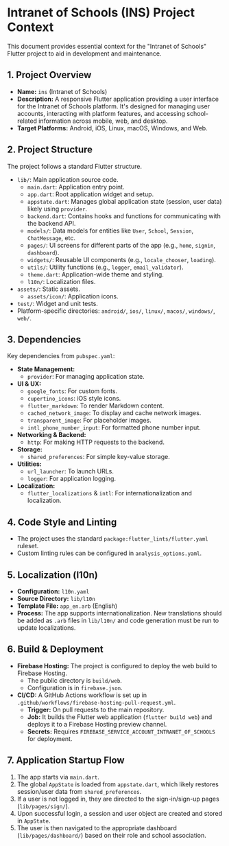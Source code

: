 # Intranet of Schools (INS) Project Context

This document provides essential context for the "Intranet of Schools" Flutter project to aid in development and maintenance.

## 1. Project Overview

- **Name:** `ins` (Intranet of Schools)
- **Description:** A responsive Flutter application providing a user interface for the Intranet of Schools platform. It's designed for managing user accounts, interacting with platform features, and accessing school-related information across mobile, web, and desktop.
- **Target Platforms:** Android, iOS, Linux, macOS, Windows, and Web.

## 2. Project Structure

The project follows a standard Flutter structure.

- `lib/`: Main application source code.
    - `main.dart`: Application entry point.
    - `app.dart`: Root application widget and setup.
    - `appstate.dart`: Manages global application state (session, user data) likely using `provider`.
    - `backend.dart`: Contains hooks and functions for communicating with the backend API.
    - `models/`: Data models for entities like `User`, `School`, `Session`, `ChatMessage`, etc.
    - `pages/`: UI screens for different parts of the app (e.g., `home`, `signin`, `dashboard`).
    - `widgets/`: Reusable UI components (e.g., `locale_chooser`, `loading`).
    - `utils/`: Utility functions (e.g., `logger`, `email_validator`).
    - `theme.dart`: Application-wide theme and styling.
    - `l10n/`: Localization files.
- `assets/`: Static assets.
    - `assets/icon/`: Application icons.
- `test/`: Widget and unit tests.
- Platform-specific directories: `android/`, `ios/`, `linux/`, `macos/`, `windows/`, `web/`.

## 3. Dependencies

Key dependencies from `pubspec.yaml`:

- **State Management:**
    - `provider`: For managing application state.
- **UI & UX:**
    - `google_fonts`: For custom fonts.
    - `cupertino_icons`: iOS style icons.
    - `flutter_markdown`: To render Markdown content.
    - `cached_network_image`: To display and cache network images.
    - `transparent_image`: For placeholder images.
    - `intl_phone_number_input`: For formatted phone number input.
- **Networking & Backend:**
    - `http`: For making HTTP requests to the backend.
- **Storage:**
    - `shared_preferences`: For simple key-value storage.
- **Utilities:**
    - `url_launcher`: To launch URLs.
    - `logger`: For application logging.
- **Localization:**
    - `flutter_localizations` & `intl`: For internationalization and localization.

## 4. Code Style and Linting

- The project uses the standard `package:flutter_lints/flutter.yaml` ruleset.
- Custom linting rules can be configured in `analysis_options.yaml`.

## 5. Localization (l10n)

- **Configuration:** `l10n.yaml`
- **Source Directory:** `lib/l10n`
- **Template File:** `app_en.arb` (English)
- **Process:** The app supports internationalization. New translations should be added as `.arb` files in `lib/l10n/` and code generation must be run to update localizations.

## 6. Build & Deployment

- **Firebase Hosting:** The project is configured to deploy the web build to Firebase Hosting.
    - The public directory is `build/web`.
    - Configuration is in `firebase.json`.
- **CI/CD:** A GitHub Actions workflow is set up in `.github/workflows/firebase-hosting-pull-request.yml`.
    - **Trigger:** On pull requests to the main repository.
    - **Job:** It builds the Flutter web application (`flutter build web`) and deploys it to a Firebase Hosting preview channel.
    - **Secrets:** Requires `FIREBASE_SERVICE_ACCOUNT_INTRANET_OF_SCHOOLS` for deployment.

## 7. Application Startup Flow

1.  The app starts via `main.dart`.
2.  The global `AppState` is loaded from `appstate.dart`, which likely restores session/user data from `shared_preferences`.
3.  If a user is not logged in, they are directed to the sign-in/sign-up pages (`lib/pages/sign/`).
4.  Upon successful login, a session and user object are created and stored in `AppState`.
5.  The user is then navigated to the appropriate dashboard (`lib/pages/dashboard/`) based on their role and school association.
